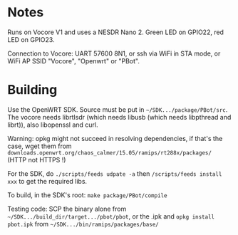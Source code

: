 # Notes

Runs on Vocore V1 and uses a NESDR Nano 2. Green LED on GPIO22, red LED on GPIO23.

Connection to Vocore: UART 57600 8N1, or ssh via WiFi in STA mode, or WiFi AP SSID "Vocore", "Openwrt" or "PBot".

# Building

Use the OpenWRT SDK. Source must be put in `~/SDK.../package/PBot/src`.
The vocore needs librtlsdr (which needs libusb (which needs libpthread and librt)), also libopenssl and curl.

Warning: opkg might not succeed in resolving dependencies, if that's the case, wget them from `downloads.openwrt.org/chaos_calmer/15.05/ramips/rt288x/packages/` (HTTP not HTTPS !)

For the SDK, do `./scripts/feeds udpate -a` then `/scripts/feeds install xxx` to get the required libs.

To build, in the SDK's root: `make package/PBot/compile`

Testing code: SCP the binary alone from `~/SDK.../build_dir/target.../pbot/pbot`, or the .ipk and `opkg install pbot.ipk` from `~/SDK.../bin/ramips/packages/base/`
